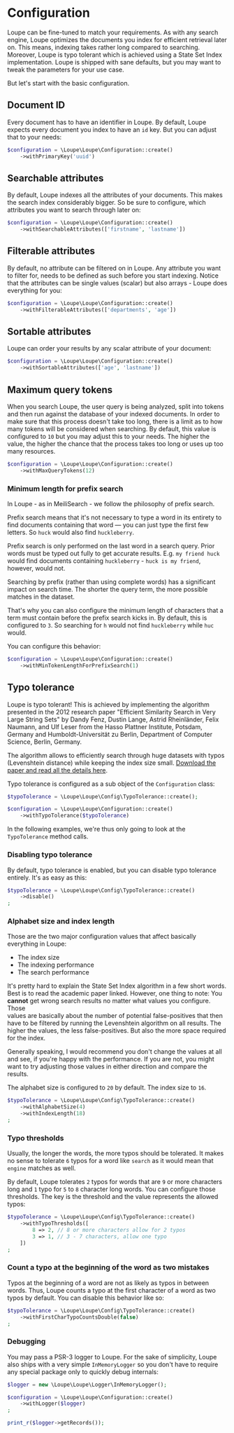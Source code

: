 # Configuration

Loupe can be fine-tuned to match your requirements. As with any search engine, Loupe optimizes the documents you index
for efficient retrieval later on. This means, indexing takes rather long compared to searching.
Moreover, Loupe is typo tolerant which is achieved using a State Set Index implementation. Loupe is shipped with 
sane defaults, but you may want to tweak the parameters for your use case.

But let's start with the basic configuration. 

## Document ID

Every document has to have an identifier in Loupe. By default, Loupe expects every document you index to have an `id` 
key. But you can adjust that to your needs: 

```php
$configuration = \Loupe\Loupe\Configuration::create()
    ->withPrimaryKey('uuid')
```

## Searchable attributes

By default, Loupe indexes all the attributes of your documents. This makes the search index considerably bigger.
So be sure to configure, which attributes you want to search through later on:

```php
$configuration = \Loupe\Loupe\Configuration::create()
    ->withSearchableAttributes(['firstname', 'lastname'])
```

## Filterable attributes

By default, no attribute can be filtered on in Loupe. Any attribute you want to filter for, needs to be defined as 
such before you start indexing. Notice that the attributes can be single values (scalar) but also arrays - Loupe 
does everything for you:

```php
$configuration = \Loupe\Loupe\Configuration::create()
    ->withFilterableAttributes(['departments', 'age'])
```

## Sortable attributes

Loupe can order your results by any scalar attribute of your document:

```php
$configuration = \Loupe\Loupe\Configuration::create()
    ->withSortableAttributes(['age', 'lastname'])
```

## Maximum query tokens

When you search Loupe, the user query is being analyzed, split into tokens and then run against the database of your 
indexed documents. 
In order to make sure that this process doesn't take too long, there is a limit as to how many tokens will be 
considered when searching. By default, this value is configured to `10` but you may adjust this to your needs. The 
higher the value, the higher the chance that the process takes too long or uses up too many resources.

```php
$configuration = \Loupe\Loupe\Configuration::create()
    ->withMaxQueryTokens(12)
```

### Minimum length for prefix search

In Loupe - as in MeiliSearch - we follow the philosophy of prefix search. 

Prefix search means that it's not necessary to type a word in its entirety to find documents containing that 
word — you can just type the first few letters. So `huck` would also find `huckleberry`.

Prefix search is only performed on the last word in a search query. Prior words must be typed out fully to get 
accurate results. E.g. `my friend huck` would find documents containing `huckleberry` - `huck is my friend`, however, 
would not.

Searching by prefix (rather than using complete words) has a significant impact on search time. 
The shorter the query term, the more possible matches in the dataset.

That's why you can also configure the minimum length of characters that a term must contain before the prefix search 
kicks in. By default, this is configured to `3`. So searching for `h` would not find `huckleberry` while `huc` would.

You can configure this behavior:

```php
$configuration = \Loupe\Loupe\Configuration::create()
    ->withMinTokenLengthForPrefixSearch(1)
```

## Typo tolerance

Loupe is typo tolerant! This is achieved by implementing the algorithm presented in the 2012 research paper "Efficient 
Similarity Search in Very Large String Sets" by Dandy Fenz, Dustin Lange, Astrid Rheinländer, Felix Naumann,
and Ulf Leser from the Hasso Plattner Institute, Potsdam, Germany and Humboldt-Universität zu Berlin, Department of
Computer Science, Berlin, Germany.

The algorithm allows to efficiently search through huge datasets with typos (Levenshtein distance) while keeping the
index size small. [Download the paper and read all the details here][Paper].

Typo tolerance is configured as a sub object of the `Configuration` class:

```php
$typoTolerance = \Loupe\Loupe\Config\TypoTolerance::create();

$configuration = \Loupe\Loupe\Configuration::create()
    ->withTypoTolerance($typoTolerance)
```

In the following examples, we're thus only going to look at the `TypoTolerance` method calls.

### Disabling typo tolerance

By default, typo tolerance is enabled, but you can disable typo tolerance entirely. It's as easy as this:

```php
$typoTolerance = \Loupe\Loupe\Config\TypoTolerance::create()
    ->disable()
;
```

### Alphabet size and index length

Those are the two major configuration values that affect basically everything in Loupe:

- The index size
- The indexing performance
- The search performance

It's pretty hard to explain the State Set Index algorithm in a few short words. Best is to read the academic paper
linked. However, one thing to note: You **cannot** get wrong search results no matter what values you configure. Those  
values are basically about the number of potential false-positives that then have to be filtered by 
running the Levenshtein algorithm on all results. The higher the values, the less false-positives. But also the more 
space required for the index.

Generally speaking, I would recommend you don't change the values at all and see, if you're happy with the 
performance. If you are not, you might want to try adjusting those values in either direction and compare the results.

The alphabet size is configured to `20` by default. The index size to `16`.

```php
$typoTolerance = \Loupe\Loupe\Config\TypoTolerance::create()
    ->withAlphabetSize(4)
    ->withIndexLength(18)
;
```

### Typo thresholds

Usually, the longer the words, the more typos should be tolerated. It makes no sense to tolerate `6` typos for a word 
like `search` as it would mean that `engine` matches as well.

By default, Loupe tolerates `2` typos for words that are `9` or more characters long and `1` typo for `5` to `8` 
character long words. You can configure those thresholds. The key is the threshold and the value represents the 
allowed typos:

```php
$typoTolerance = \Loupe\Loupe\Config\TypoTolerance::create()
    ->withTypoThresholds([
        8 => 2, // 8 or more characters allow for 2 typos
        3 => 1, // 3 - 7 characters, allow one typo
    ])
;
```

### Count a typo at the beginning of the word as two mistakes

Typos at the beginning of a word are not as likely as typos in between words. Thus, Loupe counts a
typo at the first character of a word as two typos by default. You can disable this behavior like so:

```php
$typoTolerance = \Loupe\Loupe\Config\TypoTolerance::create()
    ->withFirstCharTypoCountsDouble(false)
;
```

### Debugging

You may pass a PSR-3 logger to Loupe. For the sake of simplicity, Loupe also ships with a very simple 
`InMemoryLogger` so you don't have to require any special package only to quickly debug internals:

```php
$logger = new \Loupe\Loupe\Logger\InMemoryLogger();

$configuration = \Loupe\Loupe\Configuration::create()
    ->withLogger($logger)
;

print_r($logger->getRecords());
```


[Paper]: https://hpi.de/fileadmin/user_upload/fachgebiete/naumann/publications/PDFs/2012_fenz_efficient.pdf